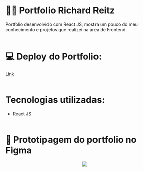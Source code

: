 # :man_technologist: Portfolio Richard Reitz
Portfolio desenvolvido com React JS, mostra um pouco do meu conhecimento e projetos que realizei na área de Frontend.
<br/><br/>

# :computer: Deploy do Portfolio:
  <a href="https://rr-portfolio.vercel.app/">Link</a>
<br/><br/>

# Tecnologias utilizadas:
  * React JS
<br/><br/>

# :memo: Prototipagem do portfolio no Figma
<div align="center">
  <img src="https://user-images.githubusercontent.com/93951962/176696196-f8b8bbee-c606-44b2-82b9-0bd33f02fc17.png" height="" />
</div>
<br/>
